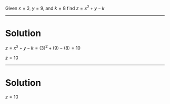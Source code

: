 <!---
Created with problem2tex: version = 0.9.19 (2022-12-24)
random=9894
--->
<div id="content" class="content">



Given $x=3$, $y=9$, and $k=8$ find $z = x^2+y-k$


<div class = "solution">

-----

# Solution


${z}={x}^2+{y}-{k}  = {(3)}^2+{(9)}-{(8)}  = 10$

$z=10$


<div>




<div class = "answer">

-----

# Solution
	

$z=10$


<div>
	


</div>
